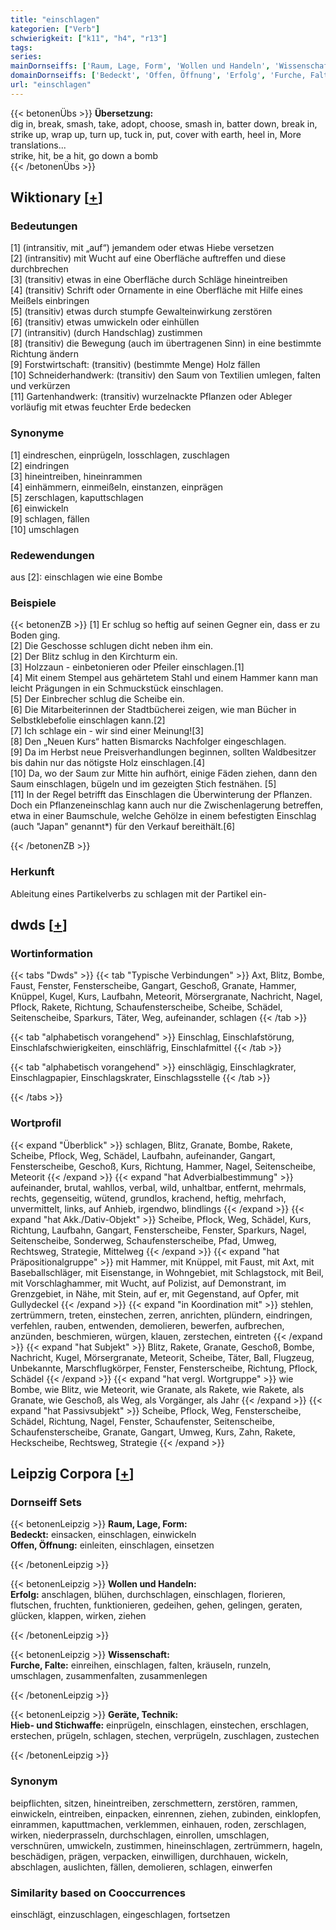 ```yaml
---
title: "einschlagen"
kategorien: ["Verb"]
schwierigkeit: ["k11", "h4", "r13"]
tags:
series:
mainDornseiffs: ['Raum, Lage, Form', 'Wollen und Handeln', 'Wissenschaft', 'Geräte, Technik']
domainDornseiffs: ['Bedeckt', 'Offen, Öffnung', 'Erfolg', 'Furche, Falte', 'Hieb- und Stichwaffe']
url: "einschlagen"
---
```


{{< betonenÜbs >}}
**Übersetzung:**  
dig in, break, smash, take, adopt, choose, smash in, batter down, break in, strike up, wrap up, turn up, tuck in, put, cover with earth, heel in, More translations...  
strike, hit, be a hit, go down a bomb  
{{< /betonenÜbs >}}

## Wiktionary [[+](https://de.wiktionary.org/wiki/einschlagen)]

### Bedeutungen
[1] (intransitiv, mit „auf“) jemandem oder etwas Hiebe versetzen  
[2] (intransitiv) mit Wucht auf eine Oberfläche auftreffen und diese durchbrechen  
[3] (transitiv) etwas in eine Oberfläche durch Schläge hineintreiben  
[4] (transitiv) Schrift oder Ornamente in eine Oberfläche mit Hilfe eines Meißels einbringen  
[5] (transitiv) etwas durch stumpfe Gewalteinwirkung zerstören  
[6] (transitiv) etwas umwickeln oder einhüllen  
[7] (intransitiv) (durch Handschlag) zustimmen  
[8] (transitiv) die Bewegung (auch im übertragenen Sinn) in eine bestimmte Richtung ändern  
[9] Forstwirtschaft: (transitiv) (bestimmte Menge) Holz fällen  
[10] Schneiderhandwerk: (transitiv) den Saum von Textilien umlegen, falten und verkürzen  
[11] Gartenhandwerk: (transitiv) wurzelnackte Pflanzen oder Ableger vorläufig mit etwas feuchter Erde bedecken  

### Synonyme
[1] eindreschen, einprügeln, losschlagen, zuschlagen  
[2] eindringen  
[3] hineintreiben, hineinrammen  
[4] einhämmern, einmeißeln, einstanzen, einprägen  
[5] zerschlagen, kaputtschlagen  
[6] einwickeln  
[9] schlagen, fällen  
[10] umschlagen  

### Redewendungen
aus [2]: einschlagen wie eine Bombe  

### Beispiele
{{< betonenZB >}}
[1] Er schlug so heftig auf seinen Gegner ein, dass er zu Boden ging.  
[2] Die Geschosse schlugen dicht neben ihm ein.  
[2] Der Blitz schlug in den Kirchturm ein.  
[3] Holzzaun - einbetonieren oder Pfeiler einschlagen.[1]  
[4] Mit einem Stempel aus gehärtetem Stahl und einem Hammer kann man leicht Prägungen in ein Schmuckstück einschlagen.  
[5] Der Einbrecher schlug die Scheibe ein.  
[6] Die Mitarbeiterinnen der Stadtbücherei zeigen, wie man Bücher in Selbstklebefolie einschlagen kann.[2]  
[7] Ich schlage ein - wir sind einer Meinung![3]  
[8] Den „Neuen Kurs“ hatten Bismarcks Nachfolger eingeschlagen.  
[9] Da im Herbst neue Preisverhandlungen beginnen, sollten Waldbesitzer bis dahin nur das nötigste Holz einschlagen.[4]  
[10] Da, wo der Saum zur Mitte hin aufhört, einige Fäden ziehen, dann den Saum einschlagen, bügeln und im gezeigten Stich festnähen. [5]  
[11] In der Regel betrifft das Einschlagen die Überwinterung der Pflanzen. Doch ein Pflanzeneinschlag kann auch nur die Zwischenlagerung betreffen, etwa in einer Baumschule, welche Gehölze in einem befestigten Einschlag (auch "Japan" genannt*) für den Verkauf bereithält.[6]  

{{< /betonenZB >}}
### Herkunft
Ableitung eines Partikelverbs zu schlagen mit der Partikel ein-  



## dwds [[+](https://www.dwds.de/wb/einschlagen)]

### Wortinformation
{{< tabs "Dwds" >}}
{{< tab "Typische Verbindungen" >}}
Axt, Blitz, Bombe, Faust, Fenster, Fensterscheibe, Gangart, Geschoß, Granate, Hammer, Knüppel, Kugel, Kurs, Laufbahn, Meteorit, Mörsergranate, Nachricht, Nagel, Pflock, Rakete, Richtung, Schaufensterscheibe, Scheibe, Schädel, Seitenscheibe, Sparkurs, Täter, Weg, aufeinander, schlagen
{{< /tab >}}

{{< tab "alphabetisch vorangehend" >}}
Einschlag, Einschlafstörung, Einschlafschwierigkeiten, einschläfrig, Einschlafmittel
{{< /tab >}}

{{< tab "alphabetisch vorangehend" >}}
einschlägig, Einschlagkrater, Einschlagpapier, Einschlagskrater, Einschlagsstelle
{{< /tab >}}

{{< /tabs >}}

### Wortprofil
{{< expand "Überblick" >}} schlagen, Blitz, Granate, Bombe, Rakete, Scheibe, Pflock, Weg, Schädel, Laufbahn, aufeinander, Gangart, Fensterscheibe, Geschoß, Kurs, Richtung, Hammer, Nagel, Seitenscheibe, Meteorit {{< /expand >}}
{{< expand "hat Adverbialbestimmung" >}} aufeinander, brutal, wahllos, verbal, wild, unhaltbar, entfernt, mehrmals, rechts, gegenseitig, wütend, grundlos, krachend, heftig, mehrfach, unvermittelt, links, auf Anhieb, irgendwo, blindlings {{< /expand >}}
{{< expand "hat Akk./Dativ-Objekt" >}} Scheibe, Pflock, Weg, Schädel, Kurs, Richtung, Laufbahn, Gangart, Fensterscheibe, Fenster, Sparkurs, Nagel, Seitenscheibe, Sonderweg, Schaufensterscheibe, Pfad, Umweg, Rechtsweg, Strategie, Mittelweg {{< /expand >}}
{{< expand "hat Präpositionalgruppe" >}} mit Hammer, mit Knüppel, mit Faust, mit Axt, mit Baseballschläger, mit Eisenstange, in Wohngebiet, mit Schlagstock, mit Beil, mit Vorschlaghammer, mit Wucht, auf Polizist, auf Demonstrant, im Grenzgebiet, in Nähe, mit Stein, auf er, mit Gegenstand, auf Opfer, mit Gullydeckel {{< /expand >}}
{{< expand "in Koordination mit" >}} stehlen, zertrümmern, treten, einstechen, zerren, anrichten, plündern, eindringen, verfehlen, rauben, entwenden, demolieren, bewerfen, aufbrechen, anzünden, beschmieren, würgen, klauen, zerstechen, eintreten {{< /expand >}}
{{< expand "hat Subjekt" >}} Blitz, Rakete, Granate, Geschoß, Bombe, Nachricht, Kugel, Mörsergranate, Meteorit, Scheibe, Täter, Ball, Flugzeug, Unbekannte, Marschflugkörper, Fenster, Fensterscheibe, Richtung, Pflock, Schädel {{< /expand >}}
{{< expand "hat vergl. Wortgruppe" >}} wie Bombe, wie Blitz, wie Meteorit, wie Granate, als Rakete, wie Rakete, als Granate, wie Geschoß, als Weg, als Vorgänger, als Jahr {{< /expand >}}
{{< expand "hat Passivsubjekt" >}} Scheibe, Pflock, Weg, Fensterscheibe, Schädel, Richtung, Nagel, Fenster, Schaufenster, Seitenscheibe, Schaufensterscheibe, Granate, Gangart, Umweg, Kurs, Zahn, Rakete, Heckscheibe, Rechtsweg, Strategie {{< /expand >}}

## Leipzig Corpora [[+](https://corpora.uni-leipzig.de/en/res?word=einschlagen&corpusId=deu_newscrawl-public_2018)]

### Dornseiff Sets
{{< betonenLeipzig >}}
**Raum, Lage, Form:**  
**Bedeckt:** einsacken, einschlagen, einwickeln  
**Offen, Öffnung:** einleiten, einschlagen, einsetzen  

{{< /betonenLeipzig >}}


{{< betonenLeipzig >}}
**Wollen und Handeln:**  
**Erfolg:** anschlagen, blühen, durchschlagen, einschlagen, florieren, flutschen, fruchten, funktionieren, gedeihen, gehen, gelingen, geraten, glücken, klappen, wirken, ziehen  

{{< /betonenLeipzig >}}


{{< betonenLeipzig >}}
**Wissenschaft:**  
**Furche, Falte:** einreihen, einschlagen, falten, kräuseln, runzeln, umschlagen, zusammenfalten, zusammenlegen  

{{< /betonenLeipzig >}}


{{< betonenLeipzig >}}
**Geräte, Technik:**  
**Hieb- und Stichwaffe:** einprügeln, einschlagen, einstechen, erschlagen, erstechen, prügeln, schlagen, stechen, verprügeln, zuschlagen, zustechen  

{{< /betonenLeipzig >}}

### Synonym
beipflichten, sitzen, hineintreiben, zerschmettern, zerstören, rammen, einwickeln, eintreiben, einpacken, einrennen, ziehen, zubinden, einklopfen, einrammen, kaputtmachen, verklemmen, einhauen, roden, zerschlagen, wirken, niederprasseln, durchschlagen, einrollen, umschlagen, verschnüren, umwickeln, zustimmen, hineinschlagen, zertrümmern, hageln, beschädigen, prägen, verpacken, einwilligen, durchhauen, wickeln, abschlagen, auslichten, fällen, demolieren, schlagen, einwerfen


### Similarity based on Cooccurrences
einschlägt, einzuschlagen, eingeschlagen, fortsetzen

